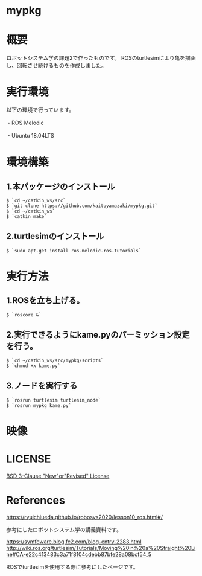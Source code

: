 # mypkg

# 概要
ロボットシステム学の課題2で作ったものです。
ROSのturtlesimにより亀を描画し、回転させ続けるものを作成しました。

# 実行環境

以下の環境で行っています。

・ROS Melodic

・Ubuntu 18.04LTS


# 環境構築
## 1.本パッケージのインストール
    $ `cd ~/catkin_ws/src`
    $ `git clone https://github.com/kaitoyamazaki/mypkg.git`
    $ `cd ~/catkin_ws`
    $ `catkin_make`
    
## 2.turtlesimのインストール
    $ `sudo apt-get install ros-melodic-ros-tutorials`
    
    
# 実行方法

## 1.ROSを立ち上げる。
    $ `roscore &`

## 2.実行できるようにkame.pyのパーミッション設定を行う。
    $ `cd ~/catkin_ws/src/mypkg/scripts`
    $ `chmod +x kame.py`
    
## 3.ノードを実行する
    $ `rosrun turtlesim turtlesim_node`
    $ `rosrun mypkg kame.py`
    
    
# 映像


# LICENSE

[BSD 3-Clause "New"or"Revised" License](https://github.com/kaitoyamazaki/mypkg/blob/master/LICENSE)

# References
https://ryuichiueda.github.io/robosys2020/lesson10_ros.html#/

参考にしたロボットシステム学の講義資料です。

https://symfoware.blog.fc2.com/blog-entry-2283.html
http://wiki.ros.org/turtlesim/Tutorials/Moving%20in%20a%20Straight%20Line#CA-e22c413483c3a71f8104cdebb87bfe28a08bcf54_5

ROSでturtlesimを使用する際に参考にしたページです。
